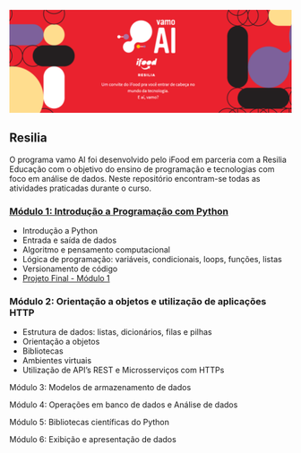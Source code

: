 <p align="center">
  <img src="https://github.com/csuwaki/vamoai/blob/main/imagens/vamoai.png">
</p>


## Resilia

O programa vamo AI foi desenvolvido pelo iFood em parceria com a Resilia Educação com o objetivo do ensino de programação e tecnologias com foco em análise de dados. Neste repositório encontram-se todas as atividades praticadas durante o curso.

### [Módulo 1: Introdução a Programação com Python](https://github.com/csuwaki/vamoai/tree/main/modulo1)
* Introdução a Python
* Entrada e saída de dados
* Algoritmo e pensamento computacional
* Lógica de programação: variáveis, condicionais, loops, funções, listas
* Versionamento de código
* [Projeto Final - Módulo 1](https://github.com/csuwaki/JogoResilia)


### Módulo 2: Orientação a objetos e utilização de aplicações HTTP
* Estrutura de dados: listas, dicionários, filas e pilhas
* Orientação a objetos
* Bibliotecas
* Ambientes virtuais
* Utilização de API’s REST e Microsserviços com HTTPs

Módulo 3: Modelos de armazenamento de dados

Módulo 4: Operações em banco de dados e Análise de dados

Módulo 5: Bibliotecas científicas do Python

Módulo 6: Exibição e apresentação de dados

